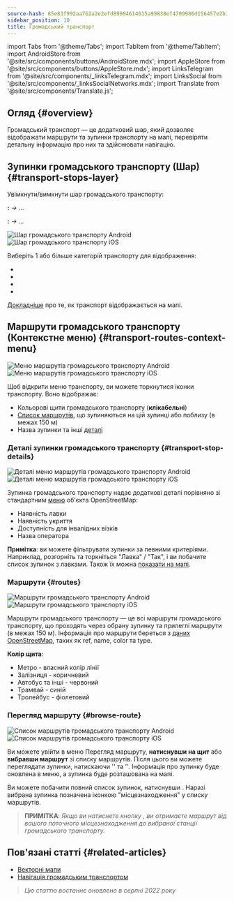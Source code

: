 ```yaml
---
source-hash: 85e83f992aa762a2e2efd89904614015a99838ef4709986d156457e2b1dd5ade
sidebar_position: 10
title: Громадський транспорт
---
```

import Tabs from '@theme/Tabs';
import TabItem from '@theme/TabItem';
import AndroidStore from '@site/src/components/buttons/AndroidStore.mdx';
import AppleStore from '@site/src/components/buttons/AppleStore.mdx';
import LinksTelegram from '@site/src/components/_linksTelegram.mdx';
import LinksSocial from '@site/src/components/_linksSocialNetworks.mdx';
import Translate from '@site/src/components/Translate.js';



## Огляд {#overview}

Громадський транспорт — це додатковий шар, який дозволяє відображати маршрути та зупинки транспорту на мапі, перевіряти детальну інформацію про них та здійснювати навігацію.

## Зупинки громадського транспорту (Шар) {#transport-stops-layer}

Увімкнути/вимкнути шар громадського транспорту:

**<Translate android="true" ids="android_button_seq"/>:** *<Translate android="true" ids="shared_string_menu,configure_map,rendering_category_transport"/> →* &#8230;

<p> </p>

**<Translate ios="true" ids="ios_button_seq"/>:** *<Translate ios="true" ids="shared_string_menu,configure_map,rendering_category_transport"/> →* &#8230;

<p> </p>

![Шар громадського транспорту Android](@site/static/img/map/pt_layer_android.png) ![Шар громадського транспорту iOS](@site/static/img/map/pt_layer_ios.png)

Виберіть 1 або більше категорій транспорту для відображення:

- <Translate android="true" ids="rendering_attr_transportStops_name"/>
- <Translate android="true" ids="rendering_attr_publicTransportMode_name"/>
- <Translate android="true" ids="rendering_attr_tramTrainRoutes_name"/>
- <Translate android="true" ids="rendering_attr_subwayMode_name"/>

[Докладніше](../map/vector-maps.md#transport) про те, як транспорт відображається на мапі.


## Маршрути громадського транспорту (Контекстне меню) {#transport-routes-context-menu}

![Меню маршрутів громадського транспорту Android](@site/static/img/map/pt_routemenu_android.png) ![Меню маршрутів громадського транспорту iOS](@site/static/img/map/pt_routemenu_ios.png)

Щоб відкрити меню транспорту, ви можете торкнутися іконки транспорту. Воно відображає:

- Кольорові щити громадського транспорту (**клікабельні**)
- [Список маршрутів](#routes), що зупиняються на цій зупинці або поблизу (в межах 150 м)
- Назва зупинки та інші [деталі](#transport-stop-details)

### Деталі зупинки громадського транспорту {#transport-stop-details}

![Деталі меню маршрутів громадського транспорту Android](@site/static/img/map/pt_routemenu_details_android.png) ![Деталі меню маршрутів громадського транспорту iOS](@site/static/img/map/pt_routemenu_details_ios.png)

Зупинка громадського транспорту надає додаткові деталі порівняно зі стандартним [меню](../map/map-context-menu.md#details) об'єкта OpenStreetMap:

- Наявність лавки
- Наявність укриття
- Доступність для інвалідних візків
- Назва оператора

**Примітка**: ви можете фільтрувати зупинки за певними критеріями. Наприклад, розгорніть та торкніться "Лавка" / "Так", і ви побачите список зупинок з лавками. Також їх можна [показати на мапі](../map/point-layers-on-map.md#search-results-poi-on-the-map).


### Маршрути {#routes}

![Маршрути громадського транспорту Android](@site/static/img/map/pt_routes_android.png) ![Маршрути громадського транспорту iOS](@site/static/img/map/pt_routes_ios.png) 

Маршрути громадського транспорту — це всі маршрути громадського транспорту, що проходять через обрану зупинку та прилеглі маршрути (в межах 150 м). Інформація про маршрути береться з [даних OpenStreetMap](https://wiki.openstreetmap.org/wiki/Public_transport), таких як ref, name, color та type.

**Колір щита**:

- Метро - власний колір лінії
- Залізниця - коричневий
- Автобус та інші - червоний
- Трамвай - синій
- Тролейбус - фіолетовий

### Перегляд маршруту {#browse-route}

![Список маршрутів громадського транспорту Android](@site/static/img/map/pt_route_list_android.png)  ![Список маршрутів громадського транспорту iOS](@site/static/img/map/pt_route_list_ios.png)

Ви можете увійти в меню Перегляд маршруту, **натиснувши на щит** або **вибравши маршрут** зі списку маршрутів. Після цього ви можете переглядати зупинки, натискаючи '<Translate android="true" ids="shared_string_previous"/>' та '<Translate android="true" ids="shared_string_next"/>'. Інформація про зупинку буде оновлена в меню, а зупинка буде розташована на мапі.

Ви можете побачити повний список зупинок, натиснувши <Translate android="true" ids="rendering_category_details"/>. Наразі вибрана зупинка позначена іконкою "місцезнаходження" у списку маршрутів.

> **ПРИМІТКА**: *Якщо ви натиснете кнопку <Translate android="true" ids="get_directions"/>, ви отримаєте маршрут від вашого поточного місцезнаходження до вибраної станції громадського транспорту.*


## Пов'язані статті {#related-articles}

- [Векторні мапи](../map/vector-maps.md)
- [Навігація громадським транспортом](../navigation/routing/public-transport-navigation.md)

> *Цю статтю востаннє оновлено в серпні 2022 року*